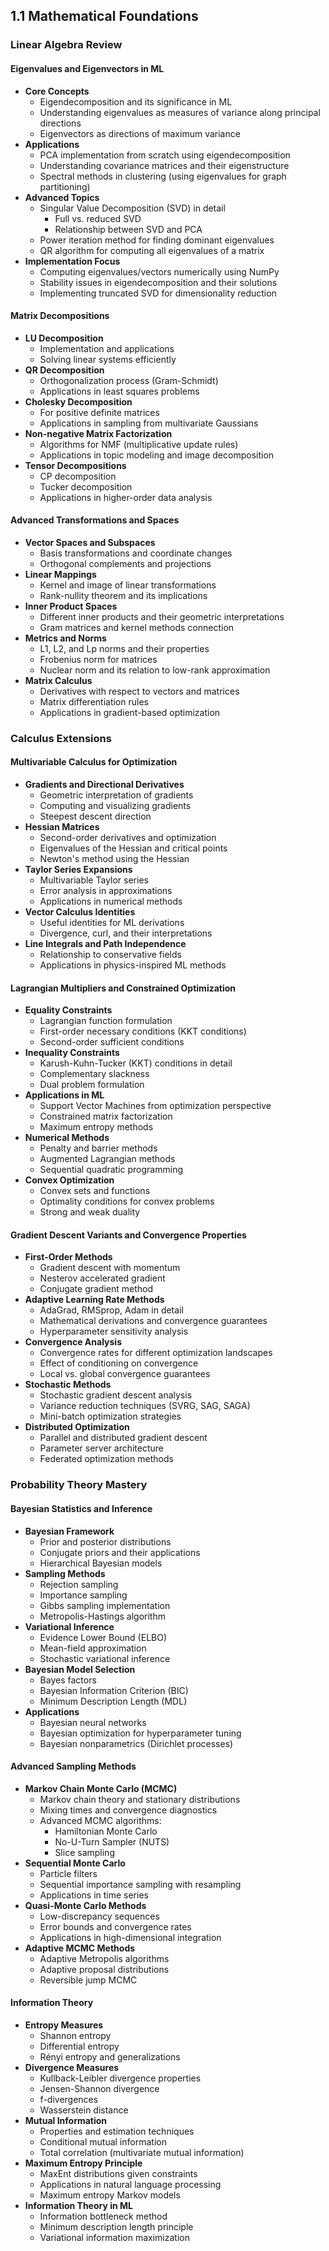 ## 1.1 Mathematical Foundations

### Linear Algebra Review

#### Eigenvalues and Eigenvectors in ML
- **Core Concepts**
  - Eigendecomposition and its significance in ML
  - Understanding eigenvalues as measures of variance along principal directions
  - Eigenvectors as directions of maximum variance
- **Applications**
  - PCA implementation from scratch using eigendecomposition
  - Understanding covariance matrices and their eigenstructure
  - Spectral methods in clustering (using eigenvalues for graph partitioning)
- **Advanced Topics**
  - Singular Value Decomposition (SVD) in detail
    - Full vs. reduced SVD
    - Relationship between SVD and PCA
  - Power iteration method for finding dominant eigenvalues
  - QR algorithm for computing all eigenvalues of a matrix
- **Implementation Focus**
  - Computing eigenvalues/vectors numerically using NumPy
  - Stability issues in eigendecomposition and their solutions
  - Implementing truncated SVD for dimensionality reduction

#### Matrix Decompositions
- **LU Decomposition**
  - Implementation and applications
  - Solving linear systems efficiently
- **QR Decomposition**
  - Orthogonalization process (Gram-Schmidt)
  - Applications in least squares problems
- **Cholesky Decomposition**
  - For positive definite matrices
  - Applications in sampling from multivariate Gaussians
- **Non-negative Matrix Factorization**
  - Algorithms for NMF (multiplicative update rules)
  - Applications in topic modeling and image decomposition
- **Tensor Decompositions**
  - CP decomposition
  - Tucker decomposition
  - Applications in higher-order data analysis

#### Advanced Transformations and Spaces
- **Vector Spaces and Subspaces**
  - Basis transformations and coordinate changes
  - Orthogonal complements and projections
- **Linear Mappings**
  - Kernel and image of linear transformations
  - Rank-nullity theorem and its implications
- **Inner Product Spaces**
  - Different inner products and their geometric interpretations
  - Gram matrices and kernel methods connection
- **Metrics and Norms**
  - L1, L2, and Lp norms and their properties
  - Frobenius norm for matrices
  - Nuclear norm and its relation to low-rank approximation
- **Matrix Calculus**
  - Derivatives with respect to vectors and matrices
  - Matrix differentiation rules
  - Applications in gradient-based optimization

### Calculus Extensions

#### Multivariable Calculus for Optimization
- **Gradients and Directional Derivatives**
  - Geometric interpretation of gradients
  - Computing and visualizing gradients
  - Steepest descent direction
- **Hessian Matrices**
  - Second-order derivatives and optimization
  - Eigenvalues of the Hessian and critical points
  - Newton's method using the Hessian
- **Taylor Series Expansions**
  - Multivariable Taylor series
  - Error analysis in approximations
  - Applications in numerical methods
- **Vector Calculus Identities**
  - Useful identities for ML derivations
  - Divergence, curl, and their interpretations
- **Line Integrals and Path Independence**
  - Relationship to conservative fields
  - Applications in physics-inspired ML methods

#### Lagrangian Multipliers and Constrained Optimization
- **Equality Constraints**
  - Lagrangian function formulation
  - First-order necessary conditions (KKT conditions)
  - Second-order sufficient conditions
- **Inequality Constraints**
  - Karush-Kuhn-Tucker (KKT) conditions in detail
  - Complementary slackness
  - Dual problem formulation
- **Applications in ML**
  - Support Vector Machines from optimization perspective
  - Constrained matrix factorization
  - Maximum entropy methods
- **Numerical Methods**
  - Penalty and barrier methods
  - Augmented Lagrangian methods
  - Sequential quadratic programming
- **Convex Optimization**
  - Convex sets and functions
  - Optimality conditions for convex problems
  - Strong and weak duality

#### Gradient Descent Variants and Convergence Properties
- **First-Order Methods**
  - Gradient descent with momentum
  - Nesterov accelerated gradient
  - Conjugate gradient method
- **Adaptive Learning Rate Methods**
  - AdaGrad, RMSprop, Adam in detail
  - Mathematical derivations and convergence guarantees
  - Hyperparameter sensitivity analysis
- **Convergence Analysis**
  - Convergence rates for different optimization landscapes
  - Effect of conditioning on convergence
  - Local vs. global convergence guarantees
- **Stochastic Methods**
  - Stochastic gradient descent analysis
  - Variance reduction techniques (SVRG, SAG, SAGA)
  - Mini-batch optimization strategies
- **Distributed Optimization**
  - Parallel and distributed gradient descent
  - Parameter server architecture
  - Federated optimization methods

### Probability Theory Mastery

#### Bayesian Statistics and Inference
- **Bayesian Framework**
  - Prior and posterior distributions
  - Conjugate priors and their applications
  - Hierarchical Bayesian models
- **Sampling Methods**
  - Rejection sampling
  - Importance sampling
  - Gibbs sampling implementation
  - Metropolis-Hastings algorithm
- **Variational Inference**
  - Evidence Lower Bound (ELBO)
  - Mean-field approximation
  - Stochastic variational inference
- **Bayesian Model Selection**
  - Bayes factors
  - Bayesian Information Criterion (BIC)
  - Minimum Description Length (MDL)
- **Applications**
  - Bayesian neural networks
  - Bayesian optimization for hyperparameter tuning
  - Bayesian nonparametrics (Dirichlet processes)

#### Advanced Sampling Methods
- **Markov Chain Monte Carlo (MCMC)**
  - Markov chain theory and stationary distributions
  - Mixing times and convergence diagnostics
  - Advanced MCMC algorithms:
    - Hamiltonian Monte Carlo
    - No-U-Turn Sampler (NUTS)
    - Slice sampling
- **Sequential Monte Carlo**
  - Particle filters
  - Sequential importance sampling with resampling
  - Applications in time series
- **Quasi-Monte Carlo Methods**
  - Low-discrepancy sequences
  - Error bounds and convergence rates
  - Applications in high-dimensional integration
- **Adaptive MCMC Methods**
  - Adaptive Metropolis algorithms
  - Adaptive proposal distributions
  - Reversible jump MCMC

#### Information Theory
- **Entropy Measures**
  - Shannon entropy
  - Differential entropy
  - Rényi entropy and generalizations
- **Divergence Measures**
  - Kullback-Leibler divergence properties
  - Jensen-Shannon divergence
  - f-divergences
  - Wasserstein distance
- **Mutual Information**
  - Properties and estimation techniques
  - Conditional mutual information
  - Total correlation (multivariate mutual information)
- **Maximum Entropy Principle**
  - MaxEnt distributions given constraints
  - Applications in natural language processing
  - Maximum entropy Markov models
- **Information Theory in ML**
  - Information bottleneck method
  - Minimum description length principle
  - Variational information maximization
